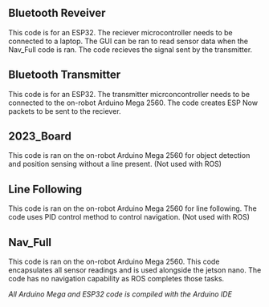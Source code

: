 
## Bluetooth Reveiver
This code is for an ESP32. The reciever microcontroller needs to be connected to a laptop. The GUI can be ran to read sensor data when the Nav_Full code is ran. The code recieves the signal sent by the transmitter.

## Bluetooth Transmitter
This code is for an ESP32. The transmitter micrconcontroller needs to be connected to the on-robot Arduino Mega 2560. The code creates ESP Now packets to be sent to the reciever.

## 2023_Board
This code is ran on the on-robot Arduino Mega 2560 for object detection and position sensing without a line present. (Not used with ROS)

## Line Following
This code is ran on the on-robot Arduino Mega 2560 for line following. The code uses PID control method to control navigation. (Not used with ROS)

## Nav_Full 
This code is ran on the on-robot Arduino Mega 2560. This code encapsulates all sensor readings and is used alongside the jetson nano. The code has no navigation capability as ROS completes those tasks.

*All Arduino Mega and ESP32 code is compiled with the Arduino IDE*
